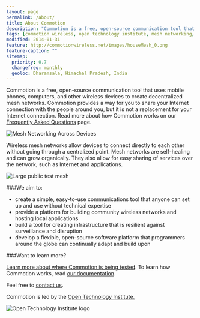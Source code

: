 ```yaml
---
layout: page
permalink: /about/
title: About Commotion
description: "Commotion is a free, open-source communication tool that uses mobile phones, computers, and other wireless devices to create decentralized mesh networks."
tags: [commotion wireless, open technology institute, mesh networking, ad-hoc network]
modified: 2014-01-31
feature: http://commotionwireless.net/images/houseMesh_0.png
feature-caption: ""
sitemap:
  priority: 0.7
  changefreq: monthly
  geoloc: Dharamsala, Himachal Pradesh, India
---
```


Commotion is a free, open-source communication tool that uses mobile phones, computers, and other wireless devices to create decentralized mesh networks. Commotion provides a way for you to share your Internet connection with the people around you, but it is not a replacement for your Internet connection. Read more about how Commotion works on our [Frequently Asked Questions]() page.

![Mesh Networking Across Devices](houseMesh_0.png)

Wireless mesh networks allow devices to connect directly to each other without going through a centralized point. Mesh networks are self-healing and can grow organically. They also allow for easy sharing of services over the network, such as Internet and applications.

![Large public test mesh]()


###We aim to:
* create a simple, easy-to-use communications tool that anyone can set up and use without technical expertise
* provide a platform for building community wireless networks and hosting local applications
* build a tool for creating infrastructure that is resilient against surveillance and disruption
* develop a flexible, open-source software platform that programmers around the globe can continually adapt and build upon

###Want to learn more?

[Learn more about where Commotion is being tested](). To learn how Commotion works, read [our documentation]().

Feel free to [contact us]().

Commotion is led by the [Open Technology Institute.]()

![Open Technology Institute logo](ggg)
